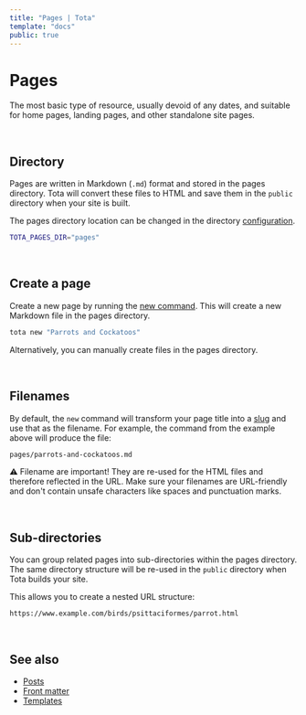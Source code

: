 ```yaml
---
title: "Pages | Tota"
template: "docs"
public: true
---
```


# Pages

The most basic type of resource, usually devoid of any dates, and suitable for home pages, landing pages, and other standalone site pages.

<br>

## Directory

Pages are written in Markdown (`.md`) format and stored in the pages directory. Tota will convert these files to HTML and save them in the `public` directory when your site is built.

The pages directory location can be changed in the directory [configuration](/docs/configuration#directory).

```bash
TOTA_PAGES_DIR="pages"
```

<br>

## Create a page

Create a new page by running the [new command](/docs/commands/#new). This will create a new Markdown file in the pages directory.

```bash
tota new "Parrots and Cockatoos"
```

Alternatively, you can manually create files in the pages directory.

<br>

## Filenames

By default, the `new` command will transform your page title into a [slug](https://en.wikipedia.org/wiki/Clean_URL#Slug) and use that as the filename. For example, the command from the example above will produce the file:

```bash
pages/parrots-and-cockatoos.md
```

⚠️ Filename are important! They are re-used for the HTML files and therefore reflected in the URL.
Make sure your filenames are URL-friendly and don't contain unsafe characters
like spaces and punctuation marks.

<br>

## Sub-directories

You can group related pages into sub-directories within the pages directory. The same directory structure will be re-used in the `public` directory when Tota builds your site.

This allows you to create a nested URL structure:

```http
https://www.example.com/birds/psittaciformes/parrot.html
```

<br>

## See also

- [Posts](/docs/posts)
- [Front matter](/docs/front-matter)
- [Templates](/docs/templates)

<br>
